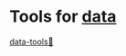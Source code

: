
# Tools for [data](https://trendless.tech/data/)

[data-tools💩](https://github.com/victorcouste/data-tools)
